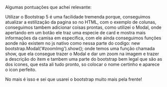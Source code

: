 Algumas pontuações que achei relevante:

Utilizar o Bootstrap 5 é uma facilidade tremenda porque, conseguimos atualizar a estilização da pagina so no HTML, com o exemplo de colunas, conseguimos tambem adicionar coisas prontas, como utilizei o Modal, onde apertando em um botão ele traz uma especie de card e mostra mais informações da camisa em especifica, com ele ainda conseguimos funções aonde não existem no js nativo como nessa parte do codigo: new bootstrap.Modal('#zoomImg').show(); 
onde temos uma função chamada show, que ela consegue trazer o Modal e dar um zoom na imagem e trazer a descrição do item e tambem uma parte do bootstrap bem legal que são as dos icones, que esta ali tudo pronto, so colocar o nome certinho e aparece o icon perfeito.

No mais é isso e sei que usarei o bootstrap muito mais pela frente!
